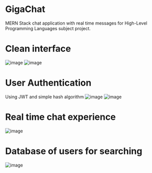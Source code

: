 # GigaChat
MERN Stack chat application with real time messages for High-Level Programming Languages subject project.
# Clean interface
![image](https://github.com/PiotrLehmann/GigaChat/assets/75128090/68438745-1e93-42c0-a249-ba6cf1df1bf3)
![image](https://github.com/PiotrLehmann/GigaChat/assets/75128090/016241a6-d369-4420-b408-117aa65e43f2)
# User Authentication
Using JWT and simple hash algorithm
![image](https://github.com/PiotrLehmann/GigaChat/assets/75128090/733557ba-1852-4f0f-ad2d-57b9329f10c2)
![image](https://github.com/PiotrLehmann/GigaChat/assets/75128090/61638113-e079-4a21-8ccb-80136192d27b)
# Real time chat experience
![image](https://github.com/PiotrLehmann/GigaChat/assets/75128090/d458686b-836f-493a-a3d8-e70bb9b30043)
# Database of users for searching
![image](https://github.com/PiotrLehmann/GigaChat/assets/75128090/46e30506-40c8-4cc1-80fb-c623b5223102)

